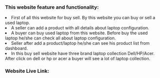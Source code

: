 <h3>This website feature and functionality:</h3>
<li>First of all this website for buy sell. By this website you can buy or sell a used laptop.</li>
<li>A seller can add a product with all details about laptop configuration.</li>
<li>A buyer can buy used laptop from this website. Before buy the used laptop he/she can check all about laptop configuration.</li>
<li>Seller after add a product/laptop he/she can see his product list from dashboard.</li>
<li>In this buy sell website have three brand laptop collection Dell/HP/Acer. After click on dell or hp or acer a buyer will see a lot of laptop collection.</li>

<h3>Website Live Link:</h3>
